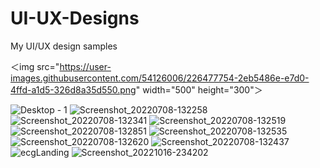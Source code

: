 # UI-UX-Designs
My UI/UX design samples

＜img src="https://user-images.githubusercontent.com/54126006/226477754-2eb5486e-e7d0-4ffd-a1d5-326d8a35d550.png" width="500" height="300"＞

![Desktop - 1](https://user-images.githubusercontent.com/54126006/226477909-ce8a6376-df5a-47ad-aedf-4acbc8507425.png)
![Screenshot_20220708-132258](https://user-images.githubusercontent.com/54126006/226478238-02249f94-18c6-402e-9643-716faad19587.png)
![Screenshot_20220708-132341](https://user-images.githubusercontent.com/54126006/226478293-ee6cec37-44ec-4c65-b709-9bd243d6bb59.png)
![Screenshot_20220708-132519](https://user-images.githubusercontent.com/54126006/226478312-9cdeb48c-3dbe-4e4b-8656-28510b139b81.png)
![Screenshot_20220708-132851](https://user-images.githubusercontent.com/54126006/226478343-6e0e6aca-7405-4dfd-8f87-401c3fc2d49d.png)
![Screenshot_20220708-132535](https://user-images.githubusercontent.com/54126006/226478544-b30e0bd4-24c5-4213-a1d8-4a3f7d66c40e.png)
![Screenshot_20220708-132620](https://user-images.githubusercontent.com/54126006/226478556-f4a11c3f-073c-4158-ad52-f60d4a919411.png)
![Screenshot_20220708-132437](https://user-images.githubusercontent.com/54126006/226478573-a336d59e-9f04-4886-813a-d7db0fdf79d7.png)
![ecgLanding](https://user-images.githubusercontent.com/54126006/226478592-6114e5fc-a88a-411c-8e4a-c42fadf94f43.jpg)
![Screenshot_20221016-234202](https://user-images.githubusercontent.com/54126006/226478615-7d3cd027-01b7-4d94-9737-6ae4e6abe7c6.jpg)
